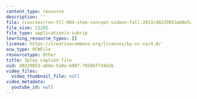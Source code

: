 ```yaml
---
content_type: resource
description: ''
file: /courses/res-tll-004-stem-concept-videos-fall-2013/d0229853a68e5a0eb9877958bf734d26_Of68ZXH35o0.vtt
file_size: 12265
file_type: application/x-subrip
learning_resource_types: []
license: https://creativecommons.org/licenses/by-nc-sa/4.0/
ocw_type: OCWFile
resourcetype: Other
title: 3play caption file
uid: d0229853-a68e-5a0e-b987-7958bf734d26
video_files:
  video_thumbnail_file: null
video_metadata:
  youtube_id: null
---
```


